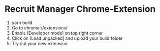 # Recruit Manager Chrome-Extension

1. yarn build
2. Go to chrome://extensions/
3. Enable [Developer mode] on top right corner
4. Click on [Load unpacked] and upload your build folder
5. Try out your new extension